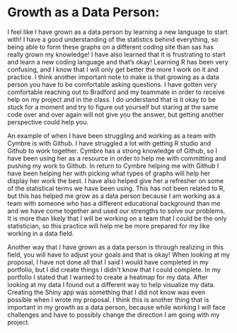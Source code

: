 # Growth as a Data Person:
I feel like I have grown as a data person by learning a new language to start with! I have a good understanding of the statistics behind everything, so being able to form these graphs on a different coding site than sas has really grown my knowledge! I have also learned that it is frustrating to start and learn a new coding language and that’s okay! Learning R has been very confusing, and I know that I will only get better the more I work on it and practice. I think another important note to make is that growing as a data person you have to be comfortable asking questions. I have gotten very comfortable reaching out to Bradford and my teammate in order to receive help on my project and in the class. I do understand that is it okay to be stuck for a moment and try to figure out yourself but staring at the same code over and over again will not give you the answer, but getting another perspective could help you. 


An example of when I have been struggling and working as a team with Cymbre is with Github. I have struggled a lot with getting R studio and Github to work together. Cymbre has a strong knowledge of Github, so I have been using her as a resource in order to help me with committing and pushing my work to Github. In return to Cymbre helping me with Github I have been helping her with picking what types of graphs will help her display her work the best. I have also helped give her a refresher on some of the statistical terms we have been using. This has not been related to R, but this has helped me grow as a data person because I am working as a team with someone who has a different educational background than me and we have come together and used our strengths to solve our problems. It is more than likely that I will be working on a team that I could be the only statistician, so this practice will help me be more prepared for my like working in a data field. 


Another way that I have grown as a data person is through realizing in this field, you will have to adjust your goals and that is okay! When looking at my proposal, I have not done all that I said I would have completed in my portfolio, but I did create things I didn't know that I could complete. In my portfolio I stated that I wanted to create a heatmap for my data. After looking at my data I found out a different way to help visualize my data. Creating the Shiny app was something that I did not know was even possible when I wrote my proposal. I think this is another thing that is important in my growth as a data person, because while working I will face challenges and have to possibly change the direction I am going with my project.
